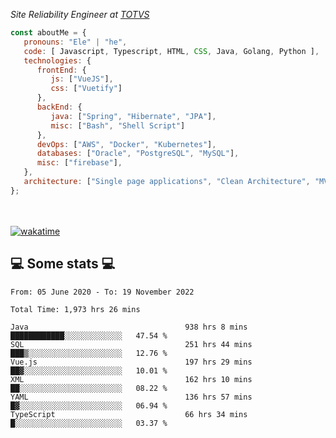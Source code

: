 <p><em>Site Reliability Engineer at <a href="https://www.totvs.com/">TOTVS</a></br>
</em></p>


```javascript
const aboutMe = {
   pronouns: "Ele" | "he",
   code: [ Javascript, Typescript, HTML, CSS, Java, Golang, Python ],
   technologies: {
      frontEnd: {
         js: ["VueJS"],
         css: ["Vuetify"]
      },
      backEnd: {
         java: ["Spring", "Hibernate", "JPA"],
         misc: ["Bash", "Shell Script"]
      },
      devOps: ["AWS", "Docker", "Kubernetes"],
      databases: ["Oracle", "PostgreSQL", "MySQL"],
      misc: ["firebase"],
   },
   architecture: ["Single page applications", "Clean Architecture", "MVC", "Microservices"],
};
```
</br></br>
[![wakatime](https://wakatime.com/badge/user/a3a8ed06-d304-4d6b-bc86-4adc418cdea7.svg)](https://wakatime.com/@a3a8ed06-d304-4d6b-bc86-4adc418cdea7)
<h2>💻 Some stats 💻</h2>

<!--START_SECTION:waka-->

```text
From: 05 June 2020 - To: 19 November 2022

Total Time: 1,973 hrs 26 mins

Java                                   938 hrs 8 mins  ████████████░░░░░░░░░░░░░   47.54 %
SQL                                    251 hrs 44 mins ███▒░░░░░░░░░░░░░░░░░░░░░   12.76 %
Vue.js                                 197 hrs 29 mins ██▓░░░░░░░░░░░░░░░░░░░░░░   10.01 %
XML                                    162 hrs 10 mins ██░░░░░░░░░░░░░░░░░░░░░░░   08.22 %
YAML                                   136 hrs 57 mins █▓░░░░░░░░░░░░░░░░░░░░░░░   06.94 %
TypeScript                             66 hrs 34 mins  █░░░░░░░░░░░░░░░░░░░░░░░░   03.37 %
```

<!--END_SECTION:waka-->

